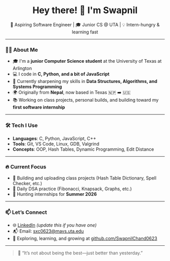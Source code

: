 <h1 align="center">Hey there! 👋 I'm Swapnil</h1>
<p align="center">
  🚀 Aspiring Software Engineer | 🎓 Junior CS @ UTA | 💡 Intern-hungry & learning fast
</p>

---

### 👨‍💻 About Me
- 🎓 I'm a **junior Computer Science student** at the University of Texas at Arlington  
- 💻 I code in **C, Python, and a bit of JavaScript**
- 🌱 Currently sharpening my skills in **Data Structures, Algorithms, and Systems Programming**
- 🌍 Originally from **Nepal**, now based in Texas 🇳🇵 ➡️ 🇺🇸
- 📚 Working on class projects, personal builds, and building toward my **first software internship**

---

### 🛠️ Tech I Use
- **Languages**: C, Python, JavaScript, C++
- **Tools**: Git, VS Code, Linux, GDB, Valgrind
- **Concepts**: OOP, Hash Tables, Dynamic Programming, Edit Distance

---

### 🔥 Current Focus
- 🚀 Building and uploading class projects (Hash Table Dictionary, Spell Checker, etc.)
- 🧠 Daily DSA practice (Fibonacci, Knapsack, Graphs, etc.)
- 🎯 Hunting internships for **Summer 2026**

---

### 📫 Let’s Connect
- 🌐 [LinkedIn](https://www.linkedin.com/in/swapnilchand) *(update this if you have one)*
- 📬 Email: sxc0623@mavs.uta.edu
- 🐙 Exploring, learning, and growing at [github.com/SwapnilChand0623](https://github.com/SwapnilChand0623)

---

> 💬 “It’s not about being the best—just better than yesterday.” 
